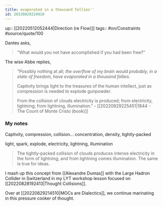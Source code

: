```yaml
---
title: evaporated in a thousand follies''
id: 20220829224910
---
```

up:: [[20220512052444|Direction (re Flow)]]
tags:: #on/Constraints #source/quote/100 

Dantes asks, 

> "What would you not have accomplished if you had been free?” 

The wise Abbe replies, 

> "Possibly nothing at all; *the overflow of my brain would probably, in a state of freedom, have evaporated in a thousand follies.* 
> 
> Captivity brings light to the treasures of the human intellect, just as compression is needed to explode gunpowder. 
> 
> From the collision of clouds electricity is produced; from electricity, lightning; from lightning, illumination." - [[20220829225451|1844 - The Count of Monte Cristo (book)]]

### My notes
Captivity, compression, collision... concentration, density, tightly-packed

light, spark, explode, electricity, lightning, illumination

> The tightly-packed collision of clouds produces intense electricity in the form of lightning; and from lightning comes illumination. The same is true for ideas. 

I mash up this concept from [[Alexandre Dumas]] with the Large Hadron Collider in Switzerland in my LYT workshop lesson focused on [[20220828192413|Thought Collisions]].

Over at [[20220829214510|MOCs are Dialectics]], we continue marinating in this pressure cooker of thought.
